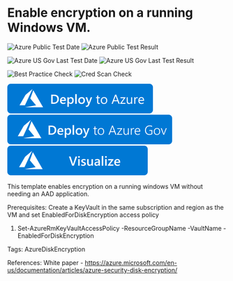 # Enable encryption on a running Windows VM. 

![Azure Public Test Date](https://azurequickstartsservice.blob.core.windows.net/badges/201-encrypt-running-windows-vm-without-aad/PublicLastTestDate.svg)
![Azure Public Test Result](https://azurequickstartsservice.blob.core.windows.net/badges/201-encrypt-running-windows-vm-without-aad/PublicDeployment.svg)

![Azure US Gov Last Test Date](https://azurequickstartsservice.blob.core.windows.net/badges/201-encrypt-running-windows-vm-without-aad/FairfaxLastTestDate.svg)
![Azure US Gov Last Test Result](https://azurequickstartsservice.blob.core.windows.net/badges/201-encrypt-running-windows-vm-without-aad/FairfaxDeployment.svg)

![Best Practice Check](https://azurequickstartsservice.blob.core.windows.net/badges/201-encrypt-running-windows-vm-without-aad/BestPracticeResult.svg)
![Cred Scan Check](https://azurequickstartsservice.blob.core.windows.net/badges/201-encrypt-running-windows-vm-without-aad/CredScanResult.svg)

[![Deploy To Azure](https://raw.githubusercontent.com/Azure/azure-quickstart-templates/master/1-CONTRIBUTION-GUIDE/images/deploytoazure.svg?sanitize=true)](https://portal.azure.com/#create/Microsoft.Template/uri/https%3A%2F%2Fraw.githubusercontent.com%2FAzure%2Fazure-quickstart-templates%2Fmaster%2F201-encrypt-running-windows-vm-without-aad%2Fazuredeploy.json)  [![Deploy To Azure US Gov](https://raw.githubusercontent.com/Azure/azure-quickstart-templates/master/1-CONTRIBUTION-GUIDE/images/deploytoazuregov.svg?sanitize=true)](https://portal.azure.us/#create/Microsoft.Template/uri/https%3A%2F%2Fraw.githubusercontent.com%2FAzure%2Fazure-quickstart-templates%2Fmaster%2F201-encrypt-running-windows-vm-without-aad%2Fazuredeploy.json)  [![Visualize](https://raw.githubusercontent.com/Azure/azure-quickstart-templates/master/1-CONTRIBUTION-GUIDE/images/visualizebutton.svg?sanitize=true)](http://armviz.io/#/?load=https%3A%2F%2Fraw.githubusercontent.com%2FAzure%2Fazure-quickstart-templates%2Fmaster%2F201-encrypt-running-windows-vm-without-aad%2Fazuredeploy.json)

This template enables encryption on a running windows VM without needing an AAD application.

Prerequisites: Create a KeyVault in the same subscription and region as the VM and set EnabledForDiskEncryption access policy

1. Set-AzureRmKeyVaultAccessPolicy -ResourceGroupName <rgName> -VaultName <vaultName> -EnabledForDiskEncryption

Tags: AzureDiskEncryption

References:
White paper - https://azure.microsoft.com/en-us/documentation/articles/azure-security-disk-encryption/
